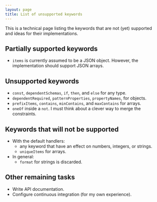 ```yaml
---
layout: page
title: List of unsupported keywords
---
```


This is a technical page listing the keywords that are not (yet) supported and ideas for their implementations.

## Partially supported keywords
  * `items` is currently assumed to be a JSON object.
    However, the implementation should support JSON arrays.

## Unsupported keywords
  * `const`, `dependentSchemas`, `if`, `then`, and `else` for any type.
  * `dependentRequired`, `patternProperties`, `propertyNames`, for objects.
  * `prefixItems`, `contains`, `minContains`, and `maxContains` for arrays.
  * `oneOf` inside a `not`. I must think about a clever way to merge the constraints.

## Keywords that will not be supported
  * With the default handlers:
    * any keyword that have an effect on numbers, integers, or strings.
    * `uniqueItems` for arrays.
  * In general:
    * `format` for strings is discarded.

## Other remaining tasks
  * Write API documentation.
  * Configure continuous integration (for my own experience).
